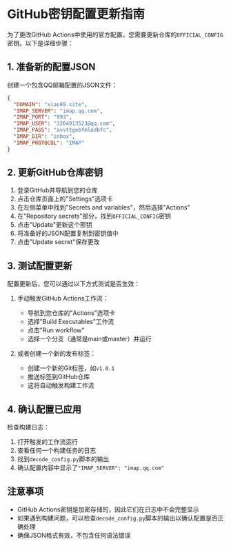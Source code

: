 # GitHub密钥配置更新指南

为了更改GitHub Actions中使用的官方配置，您需要更新仓库的`OFFICIAL_CONFIG`密钥。以下是详细步骤：

## 1. 准备新的配置JSON

创建一个包含QQ邮箱配置的JSON文件：

```json
{
  "DOMAIN": "xiao89.site",
  "IMAP_SERVER": "imap.qq.com",
  "IMAP_PORT": "993",
  "IMAP_USER": "3264913523@qq.com",
  "IMAP_PASS": "avvttgebfmlodbfc",
  "IMAP_DIR": "inbox",
  "IMAP_PROTOCOL": "IMAP"
}
```

## 2. 更新GitHub仓库密钥

1. 登录GitHub并导航到您的仓库
2. 点击仓库页面上的"Settings"选项卡
3. 在左侧菜单中找到"Secrets and variables"，然后选择"Actions"
4. 在"Repository secrets"部分，找到`OFFICIAL_CONFIG`密钥
5. 点击"Update"更新这个密钥
6. 将准备好的JSON配置复制到密钥值中
7. 点击"Update secret"保存更改

## 3. 测试配置更新

配置更新后，您可以通过以下方式测试是否生效：

1. 手动触发GitHub Actions工作流：
   - 导航到您仓库的"Actions"选项卡
   - 选择"Build Executables"工作流
   - 点击"Run workflow"
   - 选择一个分支（通常是main或master）并运行

2. 或者创建一个新的发布标签：
   - 创建一个新的Git标签，如`v1.0.1`
   - 推送标签到GitHub仓库
   - 这将自动触发构建工作流

## 4. 确认配置已应用

检查构建日志：
1. 打开触发的工作流运行
2. 查看任何一个构建任务的日志
3. 找到`decode_config.py`脚本的输出
4. 确认配置内容中显示了`"IMAP_SERVER": "imap.qq.com"`

## 注意事项

- GitHub Actions密钥是加密存储的，因此它们在日志中不会完整显示
- 如果遇到构建问题，可以检查`decode_config.py`脚本的输出以确认配置是否正确处理
- 确保JSON格式有效，不包含任何语法错误 